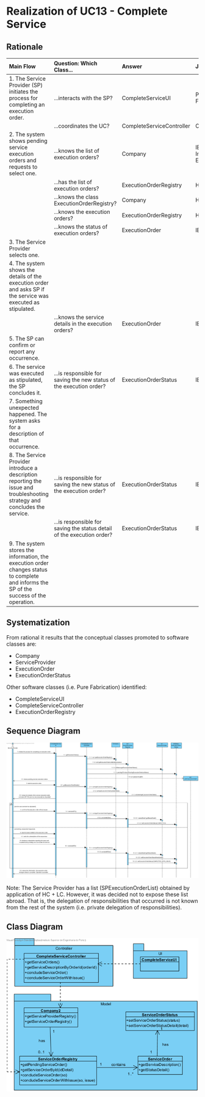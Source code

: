 # Realization of UC13 - Complete Service
## Rationale

| Main Flow                                                                                        | Question: Which Class...                                      | Answer                                       | Justification                                                                                                         |
|:-------------------------------------------------------------------------------------------------------|:------------------------------------------------------------|:-----------------------------------------------|:---------------------------------------------------------------------------------------------------------------------|
|1. The Service Provider (SP) initiates the process for completing an execution order.|...interacts with the SP?|CompleteServiceUI|Pure Fabrication|
||...coordinates the UC?|CompleteServiceController|Controller|
|2. The system shows pending service execution orders and requests to select one.|...knows the list of execution orders?|Company|IE - Information Expert|
||...has the list of execution orders?|ExecutionOrderRegistry| HC + LC |
||...knows the class ExecutionOrderRegistry?|Company| HC + LC |
||...knows the execution orders?|ExecutionOrderRegistry| HC + LC |
||...knows the status of execution orders?|ExecutionOrder|IE|
|3. The Service Provider selects one.||||
|4. The system shows the details of the execution order and asks SP if the service was executed as stipulated.||||
||...knows the service details in the execution orders?|ExecutionOrder|IE|
|5. The SP can confirm or report any occurrence.||||
|6. The service was executed as stipulated, the SP concludes it.|...is responsible for saving the new status of the execution order?|ExecutionOrderStatus|IE|
|7. Something unexpected happened. The system asks for a description of that occurrence.||||
|8. The Service Provider introduce a description reporting the issue and troubleshooting strategy and concludes the service.|...is responsible for saving the new status of the execution order?|ExecutionOrderStatus|IE|
||...is responsible for saving the status detail of the execution order?|ExecutionOrderStatus|IE|
|9. The system stores the information, the execution order changes status to complete and informs the SP of the success of the operation.||||

## Systematization ##

 From rational it results that the conceptual classes promoted to software classes are:  

 * Company  
 * ServiceProvider  
 * ExecutionOrder  
 * ExecutionOrderStatus  


 Other software classes (i.e. Pure Fabrication) identified:  

 * CompleteServiceUI  
 * CompleteServiceController  
 * ExecutionOrderRegistry  


##	Sequence Diagram

![SD_UC13.png](SD_UC13.png)

Note: The Service Provider has a list (SPExecutionOrderList) obtained by application of HC + LC. However, it was decided not to expose these list abroad. That is, the delegation of responsibilities that occurred is not known from the rest of the system (i.e. private delegation of responsibilities).

##	Class Diagram

![CD_UC13.png](CD_UC13.png)

